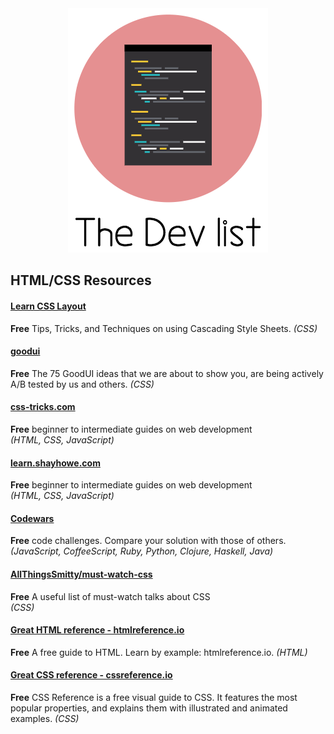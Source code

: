 <div style='text-align: center;'>
<img src="devlistlogo.png">
</div>

## HTML/CSS Resources
#### [Learn CSS Layout](http://learnlayout.com/)
**Free** Tips, Tricks, and Techniques on using Cascading Style Sheets. 
*(CSS)*

#### [goodui](http://www.goodui.org/)
**Free** The 75 GoodUI ideas that we are about to show you, are being actively A/B tested by us and others. 
*(CSS)*

#### [css-tricks.com](https://css-tricks.com/)
**Free** beginner to intermediate guides on web development  
*(HTML, CSS, JavaScript)*

#### [learn.shayhowe.com](http://learn.shayhowe.com/)
**Free** beginner to intermediate guides on web development  
*(HTML, CSS, JavaScript)*
#### [Codewars](http://www.codewars.com/)
**Free** code challenges. Compare your solution with those of others.  
*(JavaScript, CoffeeScript, Ruby, Python, Clojure, Haskell, Java)*


#### [AllThingsSmitty/must-watch-css](https://github.com/AllThingsSmitty/must-watch-css)
**Free** A useful list of must-watch talks about CSS  
*(CSS)*
#### [Great HTML reference - htmlreference.io](http://htmlreference.io/)
**Free** A free guide to HTML. Learn by example: htmlreference.io.
*(HTML)*
#### [Great CSS reference - cssreference.io](http://cssreference.io/)
**Free** CSS Reference is a free visual guide to CSS. It features the most popular properties, and explains them with illustrated and animated examples.
*(CSS)*